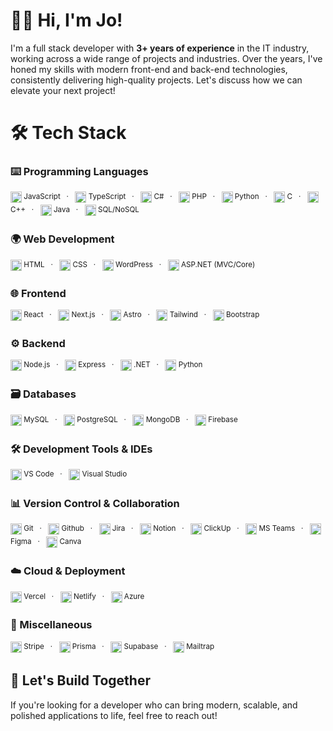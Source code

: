 # 👨‍💻 Hi, I'm Jo!

I'm a full stack developer with **3+ years of experience** in the IT industry, working across a wide range of projects and industries. Over the years, I've honed my skills with modern front-end and back-end technologies, consistently delivering high-quality projects. Let's discuss how we can elevate your next project!


# 🛠 Tech Stack 

### **⌨️ Programming Languages**  
<div align="left">
  <img height="18" src="https://cdn.jsdelivr.net/gh/devicons/devicon/icons/javascript/javascript-original.svg" title="JavaScript" /><sup> JavaScript &nbsp;&nbsp;·&nbsp;&nbsp;</sup>
  <img height="18" src="https://cdn.jsdelivr.net/gh/devicons/devicon/icons/typescript/typescript-original.svg" title="TypeScript" /><sup> TypeScript &nbsp;&nbsp;·&nbsp;&nbsp;</sup>
  <img height="18" src="https://cdn.jsdelivr.net/gh/devicons/devicon/icons/csharp/csharp-original.svg" title="C#" /><sup> C# &nbsp;&nbsp;·&nbsp;&nbsp;</sup>
  <img height="18" src="https://cdn.jsdelivr.net/gh/devicons/devicon/icons/php/php-original.svg" title="PHP" /><sup> PHP &nbsp;&nbsp;·&nbsp;&nbsp;</sup>
  <img height="18" src="https://cdn.jsdelivr.net/gh/devicons/devicon/icons/python/python-original.svg" title="Python" /><sup> Python &nbsp;&nbsp;·&nbsp;&nbsp;</sup>
  <img height="18" src="https://cdn.jsdelivr.net/gh/devicons/devicon/icons/c/c-original.svg" title="C" /><sup> C &nbsp;&nbsp;·&nbsp;&nbsp;</sup>
  <img height="18" src="https://cdn.jsdelivr.net/gh/devicons/devicon/icons/cplusplus/cplusplus-original.svg" title="C++" /><sup> C++ &nbsp;&nbsp;·&nbsp;&nbsp;</sup>
  <img height="18" src="https://cdn.jsdelivr.net/gh/devicons/devicon/icons/java/java-original.svg" title="Java" /><sup> Java &nbsp;&nbsp;·&nbsp;&nbsp;</sup>
  <img height="18" src="https://cdn.jsdelivr.net/gh/devicons/devicon/icons/postgresql/postgresql-original.svg" title="SQL" /><sup> SQL/NoSQL </sup>
</div>

### **🌍 Web Development**  
<div align="left">
  <img height="18" src="https://cdn.jsdelivr.net/gh/devicons/devicon/icons/html5/html5-plain.svg" title="HTML" /><sup> HTML &nbsp;&nbsp;·&nbsp;&nbsp;</sup>
  <img height="18" src="https://cdn.jsdelivr.net/gh/devicons/devicon/icons/css3/css3-plain.svg" title="CSS" /><sup> CSS &nbsp;&nbsp;·&nbsp;&nbsp;</sup>
  <img height="18" src="https://cdn.jsdelivr.net/gh/devicons/devicon/icons/wordpress/wordpress-plain.svg" title="WordPress" /><sup> WordPress &nbsp;&nbsp;·&nbsp;&nbsp;</sup>
  <img height="18" src="https://cdn.jsdelivr.net/gh/devicons/devicon/icons/dot-net/dot-net-plain.svg" title="ASP.NET" /><sup> ASP.NET (MVC/Core) </sup>
</div>

### **🌐 Frontend**  
<div align="left">
  <img height="18" src="https://cdn.jsdelivr.net/gh/devicons/devicon/icons/react/react-original.svg" title="React" /><sup> React &nbsp;&nbsp;·&nbsp;&nbsp;</sup>
  <img height="18" src="https://cdn.jsdelivr.net/gh/devicons/devicon/icons/nextjs/nextjs-original.svg" title="Next.js" /><sup> Next.js &nbsp;&nbsp;·&nbsp;&nbsp;</sup>
  <img height="18" src="https://cdn.jsdelivr.net/gh/devicons/devicon/icons/astro/astro-original.svg" title="Astro" /><sup> Astro &nbsp;&nbsp;·&nbsp;&nbsp;</sup>
  <img height="18" src="https://cdn.jsdelivr.net/gh/devicons/devicon@latest/icons/tailwindcss/tailwindcss-original.svg" title="Tailwind" /><sup> Tailwind &nbsp;&nbsp;·&nbsp;&nbsp;</sup>
  <img height="18" src="https://cdn.jsdelivr.net/gh/devicons/devicon@latest/icons/bootstrap/bootstrap-original.svg" title="Bootstrap" /><sup> Bootstrap </sup>
</div>

### **⚙ Backend**  
<div align="left">
  <img height="18" src="https://cdn.jsdelivr.net/gh/devicons/devicon/icons/nodejs/nodejs-original.svg" title="Node.js" /><sup> Node.js &nbsp;&nbsp;·&nbsp;&nbsp;</sup>
  <img height="18" src="https://cdn.jsdelivr.net/gh/devicons/devicon/icons/express/express-original.svg" title="Express" /><sup> Express &nbsp;&nbsp;·&nbsp;&nbsp;</sup>
  <img height="18" src="https://cdn.jsdelivr.net/gh/devicons/devicon@latest/icons/dotnetcore/dotnetcore-original.svg" title=".NET" /><sup> .NET &nbsp;&nbsp;·&nbsp;&nbsp;</sup>
  <img height="18" src="https://cdn.jsdelivr.net/gh/devicons/devicon/icons/python/python-original.svg" title="Python" /><sup> Python </sup>
</div>

### **🗃 Databases**  
<div align="left">
  <img height="18" src="https://cdn.jsdelivr.net/gh/devicons/devicon/icons/mysql/mysql-original.svg" title="MySQL" /><sup> MySQL &nbsp;&nbsp;·&nbsp;&nbsp;</sup>
  <img height="18" src="https://cdn.jsdelivr.net/gh/devicons/devicon/icons/postgresql/postgresql-original.svg" title="PostgreSQL" /><sup> PostgreSQL &nbsp;&nbsp;·&nbsp;&nbsp;</sup>
  <img height="18" src="https://cdn.jsdelivr.net/gh/devicons/devicon/icons/mongodb/mongodb-original.svg" title="MongoDB" /><sup> MongoDB &nbsp;&nbsp;·&nbsp;&nbsp;</sup>
  <img height="18" src="https://cdn.jsdelivr.net/gh/devicons/devicon/icons/firebase/firebase-plain.svg" title="Firebase" /><sup> Firebase </sup>
</div>

### **🛠 Development Tools & IDEs**  
<div align="left">
  <img height="18" src="https://cdn.jsdelivr.net/gh/devicons/devicon/icons/vscode/vscode-original.svg" title="VSCode" /><sup> VS Code &nbsp;&nbsp;·&nbsp;&nbsp;</sup>
  <img height="18" src="https://dtcu1mfi5f.ufs.sh/f/vKPb0oGmsET1w7p2xz1TiomjJICxvnhfPULOeDRdB01yqaNK" title="Visual Studio" /><sup> Visual Studio </sup>
</div>

### **📊 Version Control & Collaboration**  
<div align="left">
  <img height="18" src="https://cdn.jsdelivr.net/gh/devicons/devicon/icons/git/git-original.svg" title="Git" /><sup> Git &nbsp;&nbsp;·&nbsp;&nbsp;</sup>
  <img height="18" src="https://cdn.jsdelivr.net/gh/devicons/devicon@latest/icons/github/github-original.svg" title="Github" /><sup> Github &nbsp;&nbsp;·&nbsp;&nbsp;</sup>
  <img height="18" src="https://cdn.jsdelivr.net/gh/devicons/devicon/icons/jira/jira-original.svg" title="Jira" /><sup> Jira &nbsp;&nbsp;·&nbsp;&nbsp;</sup>
  <img height="18" src="https://cdn.jsdelivr.net/gh/devicons/devicon/icons/notion/notion-original.svg" title="Notion" /><sup> Notion &nbsp;&nbsp;·&nbsp;&nbsp;</sup>
  <img height="18" src="https://dtcu1mfi5f.ufs.sh/f/vKPb0oGmsET17dSj2BzgEZ5d8NRQ2TGxv1b3OeDXofpz9Clh" title="ClickUp" /><sup> ClickUp &nbsp;&nbsp;·&nbsp;&nbsp;</sup>
  <img height="18" src="https://dtcu1mfi5f.ufs.sh/f/vKPb0oGmsET1isaEHFKfyIaX2UfQt4SmzJqDgsN95nZAwPLK" title="MS Teams" /><sup> MS Teams &nbsp;&nbsp;·&nbsp;&nbsp;</sup>
  <img height="18" src="https://cdn.jsdelivr.net/gh/devicons/devicon/icons/figma/figma-original.svg" title="Figma" /><sup> Figma &nbsp;&nbsp;·&nbsp;&nbsp;</sup>
  <img height="18" src="https://cdn.jsdelivr.net/gh/devicons/devicon@latest/icons/canva/canva-original.svg" title="Canva" /><sup> Canva </sup>
</div>

### **☁️ Cloud & Deployment**  
<div align="left">
  <img height="18" src="https://cdn.jsdelivr.net/gh/devicons/devicon/icons/vercel/vercel-original.svg" title="Vercel" /><sup> Vercel &nbsp;&nbsp;·&nbsp;&nbsp;</sup>
  <img height="18" src="https://cdn.jsdelivr.net/gh/devicons/devicon/icons/netlify/netlify-original.svg" title="Netlify" /><sup> Netlify &nbsp;&nbsp;·&nbsp;&nbsp;</sup>
  <img height="18" src="https://cdn.jsdelivr.net/gh/devicons/devicon/icons/azure/azure-original.svg" title="Azure" /><sup> Azure </sup>
</div>

### **🧩 Miscellaneous**  
<div align="left">
  <img height="18" src="https://dtcu1mfi5f.ufs.sh/f/vKPb0oGmsET1jvBEQUUFrCTl9eQbSdY0fWIB4LFmG6KZPkAo" title="Stripe" /><sup> Stripe &nbsp;&nbsp;·&nbsp;&nbsp;</sup>
  <img height="18" src="https://cdn.jsdelivr.net/gh/devicons/devicon/icons/prisma/prisma-original.svg" title="Prisma" /><sup> Prisma &nbsp;&nbsp;·&nbsp;&nbsp;</sup>
  <img height="18" src="https://cdn.jsdelivr.net/gh/devicons/devicon/icons/supabase/supabase-original.svg" title="Supabase" /><sup> Supabase &nbsp;&nbsp;·&nbsp;&nbsp;</sup>
  <img height="18" src="https://dtcu1mfi5f.ufs.sh/f/vKPb0oGmsET1kHmCDezEWNxqYXMZITHFvbAphoGrt9myQl2c" title="Mailtrap" /><sup> Mailtrap </sup>
</div>


## 🚀 Let's Build Together

If you're looking for a developer who can bring modern, scalable, and polished applications to life, feel free to reach out!
